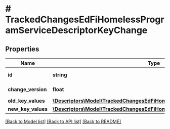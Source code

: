 # # TrackedChangesEdFiHomelessProgramServiceDescriptorKeyChange

## Properties

Name | Type | Description | Notes
------------ | ------------- | ------------- | -------------
**id** | **string** | Resource identifier | [optional]
**change_version** | **float** | Change version | [optional]
**old_key_values** | [**\Descriptors\Model\TrackedChangesEdFiHomelessProgramServiceDescriptorKey**](TrackedChangesEdFiHomelessProgramServiceDescriptorKey.md) |  | [optional]
**new_key_values** | [**\Descriptors\Model\TrackedChangesEdFiHomelessProgramServiceDescriptorKey**](TrackedChangesEdFiHomelessProgramServiceDescriptorKey.md) |  | [optional]

[[Back to Model list]](../../README.md#models) [[Back to API list]](../../README.md#endpoints) [[Back to README]](../../README.md)

